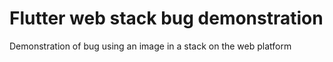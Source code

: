 # Flutter web stack bug demonstration
 Demonstration of bug using an image in a stack on the web platform
